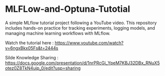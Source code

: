 # MLFLow-and-Optuna-Tutotial

A simple MLflow tutorial project following a YouTube video.
This repository includes hands-on practice for tracking experiments, logging models, and managing machine learning workflows with MLflow.

Watch the tutorial here : https://www.youtube.com/watch?v=6ngxBkx05Fs&t=2444s

Silde Knowledge Sharing : https://docs.google.com/presentation/d/1nrPRcGi_YpeM7KBJ32DBx_RNuX5otez0Z8TkN4ujp_0/edit?usp=sharing

